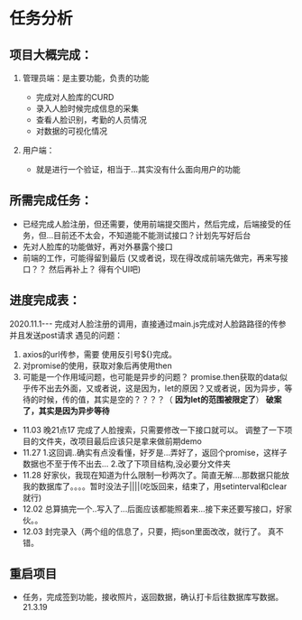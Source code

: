 # 任务分析

## 项目大概完成：
 1. 管理员端：是主要功能，负责的功能
    * 完成对人脸库的CURD
    * 录入人脸时候完成信息的采集
    * 查看人脸识别，考勤的人员情况
    * 对数据的可视化情况

 2. 用户端：
    * 就是进行一个验证，相当于...其实没有什么面向用户的功能



## 所需完成任务：
* 已经完成人脸注册，但还需要，使用前端提交图片，然后完成，后端接受的任务，但...目前还不太会，不知道能不能测试接口？计划先写好后台
* 先对人脸库的功能做好，再对外暴露个接口
* 前端的工作，可能得留到最后 (又或者说，现在得改成前端先做完，再来写接口？？ 然后再补上？ 得有个UI吧)





## 进度完成表：
2020.11.1--- 完成对人脸注册的调用，直接通过main.js完成对人脸路路径的传参并且发送post请求
 遇见的问题： 
1. axios的url传参，需要 使用反引号${}完成。 
2. 对promise的使用，获取对象后再使用then
3. 可能是一个作用域问题，也可能是异步的问题？ promise.then获取的data似乎传不出去外面，又或者说，这是因为，let的原因？又或者说，因为异步，等待的时候，传的值，其实是空的？？？？（ **因为let的范围被限定了**）   **破案了，其实是因为异步等待**

* 11.03 晚21点17 完成了人脸搜索，只需要修改一下接口就可以。  调整了一下项目的文件夹，改项目最后应该只是拿来做前期demo
* 11.27   1.这回调..确实有点没看懂，好歹是...弄好了，返回个promise，这样子数据也不至于传不出去... 2.改了下项目结构,没必要分文件夹
* 11.28 好家伙，我现在知道为什么限制一秒两次了。简直无解....那数据只能放我的数据库了。。。。暂时没法子||||(吃饭回来，结束了，用setinterval和clear就行)
* 12.02 总算搞完一个..写入了...后面应该都能照着来...接下来还要写接口，好家伙。。
* 12.03 封完录入（两个组的信息了，只要，把json里面改改，就行了。 真不错。 


## 重启项目
* 任务，完成签到功能，接收照片，返回数据，确认打卡后往数据库写数据。  21.3.19
